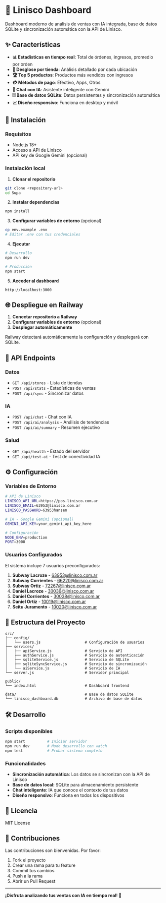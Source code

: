 # 🏪 Linisco Dashboard

Dashboard moderno de análisis de ventas con IA integrada, base de datos SQLite y sincronización automática con la API de Linisco.

## ✨ Características

- **📊 Estadísticas en tiempo real**: Total de órdenes, ingresos, promedio por orden
- **🏪 Desglose por tienda**: Análisis detallado por cada ubicación
- **🏆 Top 5 productos**: Productos más vendidos con ingresos
- **💳 Métodos de pago**: Efectivo, Apps, Otros
- **🤖 Chat con IA**: Asistente inteligente con Gemini
- **🗄️ Base de datos SQLite**: Datos persistentes y sincronización automática
- **📈 Diseño responsivo**: Funciona en desktop y móvil

## 🚀 Instalación

### Requisitos
- Node.js 18+
- Acceso a API de Linisco
- API key de Google Gemini (opcional)

### Instalación local

1. **Clonar el repositorio**
```bash
git clone <repository-url>
cd Supa
```

2. **Instalar dependencias**
```bash
npm install
```

3. **Configurar variables de entorno** (opcional)
```bash
cp env.example .env
# Editar .env con tus credenciales
```

4. **Ejecutar**
```bash
# Desarrollo
npm run dev

# Producción
npm start
```

5. **Acceder al dashboard**
```
http://localhost:3000
```

## 🌐 Despliegue en Railway

1. **Conectar repositorio a Railway**
2. **Configurar variables de entorno** (opcional)
3. **Desplegar automáticamente**

Railway detectará automáticamente la configuración y desplegará con SQLite.

## 🔧 API Endpoints

### Datos
- `GET /api/stores` - Lista de tiendas
- `POST /api/stats` - Estadísticas de ventas
- `POST /api/sync` - Sincronizar datos

### IA
- `POST /api/chat` - Chat con IA
- `POST /api/ai/analysis` - Análisis de tendencias
- `POST /api/ai/summary` - Resumen ejecutivo

### Salud
- `GET /api/health` - Estado del servidor
- `GET /api/test-ai` - Test de conectividad IA

## ⚙️ Configuración

### Variables de Entorno

```bash
# API de Linisco
LINISCO_API_URL=https://pos.linisco.com.ar
LINISCO_EMAIL=63953@linisco.com.ar
LINISCO_PASSWORD=63953hansen

# IA - Google Gemini (opcional)
GEMINI_API_KEY=your_gemini_api_key_here

# Configuración
NODE_ENV=production
PORT=3000
```

### Usuarios Configurados

El sistema incluye 7 usuarios preconfigurados:

1. **Subway Lacroze** - 63953@linisco.com.ar
2. **Subway Corrientes** - 66220@linisco.com.ar
3. **Subway Ortiz** - 72267@linisco.com.ar
4. **Daniel Lacroze** - 30036@linisco.com.ar
5. **Daniel Corrientes** - 30038@linisco.com.ar
6. **Daniel Ortiz** - 10019@linisco.com.ar
7. **Seitu Juramento** - 10020@linisco.com.ar

## 📁 Estructura del Proyecto

```
src/
├── config/
│   └── users.js                    # Configuración de usuarios
├── services/
│   ├── apiService.js               # Servicio de API
│   ├── authService.js              # Servicio de autenticación
│   ├── sqliteService.js            # Servicio de SQLite
│   ├── sqliteSyncService.js        # Servicio de sincronización
│   └── aiService.js                # Servicio de IA
└── server.js                       # Servidor principal

public/
└── index.html                      # Dashboard frontend

data/                               # Base de datos SQLite
└── linisco_dashboard.db            # Archivo de base de datos
```

## 🛠️ Desarrollo

### Scripts disponibles
```bash
npm start          # Iniciar servidor
npm run dev        # Modo desarrollo con watch
npm test           # Probar sistema completo
```

### Funcionalidades

- **Sincronización automática**: Los datos se sincronizan con la API de Linisco
- **Base de datos local**: SQLite para almacenamiento persistente
- **Chat inteligente**: IA que conoce el contexto de tus datos
- **Diseño responsivo**: Funciona en todos los dispositivos

## 📝 Licencia

MIT License

## 🤝 Contribuciones

Las contribuciones son bienvenidas. Por favor:

1. Fork el proyecto
2. Crear una rama para tu feature
3. Commit tus cambios
4. Push a la rama
5. Abrir un Pull Request

---

**¡Disfruta analizando tus ventas con IA en tiempo real! 🚀**
